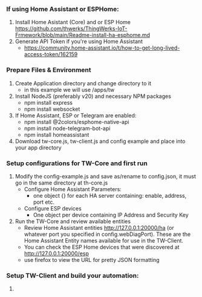 ### If using Home Assistant or ESPHome:
1) Install Home Asistant (Core) and or ESP Home https://github.com/thwerks/ThingWerks-IoT-Frmework/blob/main/Readme-install-ha-esphome.md
2) Generate API Token if you're using Home Assistant 
   * https://community.home-assistant.io/t/how-to-get-long-lived-access-token/162159
  
### Prepare Files & Environment
1) Create Application directory and change directory to it
   * in this example we will use /apps/tw
2) Install NodeJS (preferably v20) and necessary NPM packages
   * npm install express
   * npm install websocket
3) If Home Assistant, ESP or Telegram are enabled:
   * npm install @2colors/esphome-native-api
   * npm install node-telegram-bot-api
   * npm install homeassistant
4) Download tw-core.js, tw-client.js and config example and place into your app directory

### Setup configurations for TW-Core and first run
1) Modify the config-example.js and save as/rename to config.json, it must go in the same directory at th-core.js
   * Configure Home Assistant Parameters:
     * one object {} for each HA server containing: enable, address, port etc.
   * Configure ESP devices
     * One object per device containing IP Address and Security Key
2) Run the TW-Core and review available entities
   * Review Home Assistant entities http://127.0.0.1:20000/ha (or whatever port you specified in config.webDiagPort). These are the Home Assistant Entity names available for use in the TW-Client.
   * You can check the ESP Home devices that were discovered at http://127.0.0.1:20000/esp
   * use firefox to view the URL for pretty JSON formatting

### Setup TW-Client and build your automation:
1) 
